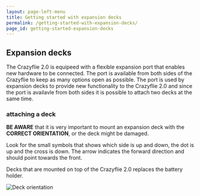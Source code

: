 ```yaml
---
layout: page-left-menu
title: Getting started with expansion decks 
permalink: /getting-started-with-expansion-decks/
page_id: getting-started-expansion-decks
---
```


<div class="plm-content-intro-text">
    <h2 id="decks">Expansion decks</h2>
    <p>The Crazyflie 2.0 is equipeed with a flexible expansion port that
        enables new hardware to be connected. The port is available from both
        sides of the Crazyflie to keep as many options open as possible. The
        port is used by expansion decks to provide new functionality to the
        Crazyflie 2.0 and since the port is availavle from both sides it is possible to attach two decks at the same time.</p>
</div>

<div class="plm-content-info-step">
    <h3 id="decks-attach">attaching a deck</h3>
    <p><strong>BE AWARE</strong> that it is very important to mount an expansion
        deck with the <strong>CORRECT ORIENTATION</strong>, or the deck might be damaged.
    </p>
    <p>Look for the small symbols that shows which side is up and down, the dot is up and the cross is down.
        The arrow indicates the forward direction and should point towards the front.</p>
    <p>Decks that are mounted on top of the Crazyflie 2.0 replaces the battery holder.</p>
    <div class="plm-img-row-wide">
        <img src="/images/deck-orientation.png"
             alt="Deck orientation"/>
    </div>
</div>
